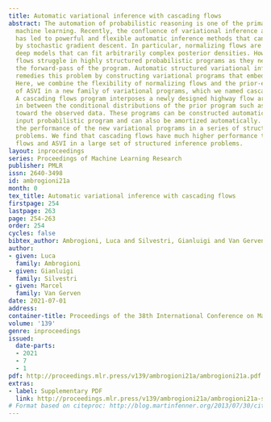 ```yaml
---
title: Automatic variational inference with cascading flows
abstract: The automation of probabilistic reasoning is one of the primary aims of
  machine learning. Recently, the confluence of variational inference and deep learning
  has led to powerful and flexible automatic inference methods that can be trained
  by stochastic gradient descent. In particular, normalizing flows are highly parameterized
  deep models that can fit arbitrarily complex posterior densities. However, normalizing
  flows struggle in highly structured probabilistic programs as they need to relearn
  the forward-pass of the program. Automatic structured variational inference (ASVI)
  remedies this problem by constructing variational programs that embed the forward-pass.
  Here, we combine the flexibility of normalizing flows and the prior-embedding property
  of ASVI in a new family of variational programs, which we named cascading flows.
  A cascading flows program interposes a newly designed highway flow architecture
  in between the conditional distributions of the prior program such as to steer it
  toward the observed data. These programs can be constructed automatically from an
  input probabilistic program and can also be amortized automatically. We evaluate
  the performance of the new variational programs in a series of structured inference
  problems. We find that cascading flows have much higher performance than both normalizing
  flows and ASVI in a large set of structured inference problems.
layout: inproceedings
series: Proceedings of Machine Learning Research
publisher: PMLR
issn: 2640-3498
id: ambrogioni21a
month: 0
tex_title: Automatic variational inference with cascading flows
firstpage: 254
lastpage: 263
page: 254-263
order: 254
cycles: false
bibtex_author: Ambrogioni, Luca and Silvestri, Gianluigi and Van Gerven, Marcel
author:
- given: Luca
  family: Ambrogioni
- given: Gianluigi
  family: Silvestri
- given: Marcel
  family: Van Gerven
date: 2021-07-01
address:
container-title: Proceedings of the 38th International Conference on Machine Learning
volume: '139'
genre: inproceedings
issued:
  date-parts:
  - 2021
  - 7
  - 1
pdf: http://proceedings.mlr.press/v139/ambrogioni21a/ambrogioni21a.pdf
extras:
- label: Supplementary PDF
  link: http://proceedings.mlr.press/v139/ambrogioni21a/ambrogioni21a-supp.pdf
# Format based on citeproc: http://blog.martinfenner.org/2013/07/30/citeproc-yaml-for-bibliographies/
---
```

